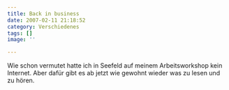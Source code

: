 ```yaml
---
title: Back in business
date: 2007-02-11 21:18:52
category: Verschiedenes
tags: []
image: ''

---
```


Wie schon vermutet hatte ich in Seefeld auf meinem Arbeitsworkshop kein Internet. Aber dafür gibt es ab jetzt wie gewohnt wieder was zu lesen und zu hören.
